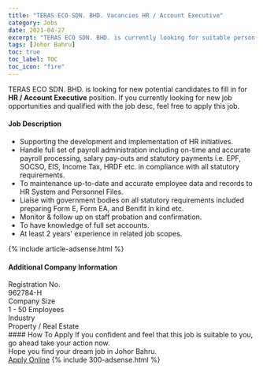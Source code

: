 ```yaml
---
title: "TERAS ECO SDN. BHD. Vacancies HR / Account Executive" 
category: Jobs 
date: 2021-04-27 
excerpt: "TERAS ECO SDN. BHD. is currently looking for suitable person to fill in the HR / Account Executive which based in Johor Bahru" 
tags: [Johor Bahru] 
toc: true 
toc_label: TOC 
toc_icon: "fire" 
--- 
```


<p>TERAS ECO SDN. BHD. is looking for new potential candidates to fill in for <b>HR / Account Executive</b> position. If you currently looking for new job opportunities and qualified with the job desc, feel free to apply this job.
</p><div><div><h4>Job Description</h4></div><div><div><span><div><ul><li>Supporting the development and implementation of HR initiatives.</li><li>Handle full set of payroll administration including on-time and accurate payroll processing, salary pay-outs and statutory payments i.e. EPF, SOCSO, EIS, Income Tax, HRDF etc. in compliance with all statutory requirements.</li><li>To maintenance up-to-date and accurate employee data and records to HR System and Personnel Files.</li><li>Liaise with government bodies on all statutory requirements included preparing Form E, Form EA, and Benifit in kind etc.</li><li>Monitor &amp; follow up on staff probation and confirmation.</li><li>To have knowledge of full set accounts.</li><li>At least 2 years' experience in related job scopes.</li></ul></div></span></div></div></div> 
{% include article-adsense.html %} 
<div><div><h4>Additional Company Information</h4></div><div><div><div><div><div><div><div><span>Registration No.</span></div><div><span>962784-H</span></div></div></div></div><div><div><div><div><span>Company Size</span></div><div><span>1 - 50 Employees</span></div></div></div></div><div><div><div><div><span>Industry</span></div><div><span>Property / Real Estate</span></div></div></div></div></div></div></div></div> 
#### How To Apply 
If you confident and feel that this job is suitable to you, go ahead take your action now. <br/> 
Hope you find your dream job in Johor Bahru. <br/> 
<a href="https://www.jobstreet.com.my/en/job/hr-account-executive-4549107?jobId=jobstreet-my-job-4549107&" class="btn btn--info" target="_blank" rel="nofollow noopenner">Apply Online</a> 
{% include 300-adsense.html %} 